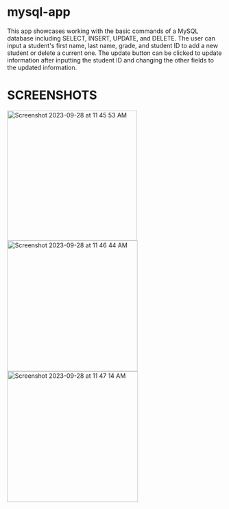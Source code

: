 # mysql-app
This app showcases working with the basic commands of a MySQL database including SELECT, INSERT, UPDATE, and DELETE.
The user can input a student's first name, last name, grade, and student ID to add a new student or delete a current one.
The update button can be clicked to update information after inputting the student ID and changing the other fields to the updated information.

# SCREENSHOTS
<img width="303" alt="Screenshot 2023-09-28 at 11 45 53 AM" src="https://github.com/lmekeel/mysql-app/assets/95368109/6dd0a84d-eef5-4916-a022-ad42145b4c17">
<img width="304" alt="Screenshot 2023-09-28 at 11 46 44 AM" src="https://github.com/lmekeel/mysql-app/assets/95368109/001e8f41-fb70-4a85-97e2-61463986b8c1">
<img width="305" alt="Screenshot 2023-09-28 at 11 47 14 AM" src="https://github.com/lmekeel/mysql-app/assets/95368109/87a6ad5d-4dd1-4108-b0e5-a08ccbdcbcab">
